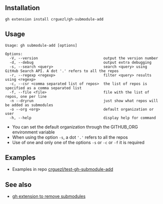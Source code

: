 ## Installation

```
gh extension install crguezl/gh-submodule-add
```

## Usage

```
Usage: gh submodule-add [options]

Options:
  -V, --version                              output the version number
  -d, --debug                                output extra debugging
  -s, --search <query>                       search <query> using GitHub Search API. A dot '.' refers to all the repos
  -r, --regexp <regexp>                      filter <query> results using <regexp>
  -c, --csr <comma separated list of repos>  the list of repos is specified as a comma separated list
  -f, --file <file>                          file with the list of repos, one per line
  -n --dryrun                                just show what repos will be added as submodules
  -o --org <org>                             default organization or user
  -h, --help                                 display help for command
```

- You can set the default organization through the GITHUB_ORG environment variable
- When using the option `-s`, a dot `'.'` refers to all the repos
- Use of one and only one of the options `-s` or `-c`  or `-f` it is required


## Examples

* Examples in repo [crguezl/test-gh-submodule-add](https://github.com/crguezl/test-gh-submodule-add)

## See also

* [gh extension to remove submodules](https://github.com/crguezl/gh-submodule-rm/blob/main/gh-submodule-rm)